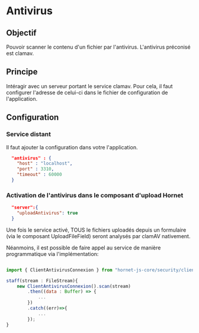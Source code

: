 # Antivirus

## Objectif

Pouvoir scanner le contenu d'un fichier par l'antivirus. L'antivirus préconisé est clamav.

## Principe

Intéragir avec un serveur portant le service clamav.
Pour cela, il faut configurer l'adresse de celui-ci dans le fichier de configuration de l'application.

## Configuration

### Service distant

Il faut ajouter la configuration dans votre l'application.

```json
  "antivirus" : {
    "host" : "localhost",
    "port" : 3310,
    "timeout" : 60000
  }
```

### Activation de l'antivirus dans le composant d'upload Hornet

```json
  "server":{
    "uploadAntivirus": true
  }
```

Une fois le service activé, TOUS le fichiers uploadés depuis un formulaire (via le composant UploadFileField) seront analysés par clamAV nativement.

Néanmoins, il est possible de faire appel au service de manière programmatique via l'implémentation:

```javascript

import { ClientAntivirusConnexion } from "hornet-js-core/security/client-antivirus-connexion";

staff(stream : FileStream){
    new ClientAntivirusConnexion().scan(stream)
        .then((data : Buffer) => {
            ...
        })
        .catch((err)=>{
            ...
        });
}

```